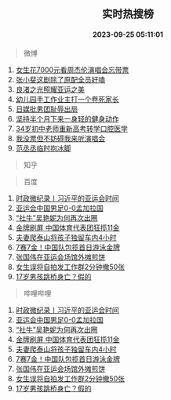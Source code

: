<div align="center"><h2>实时热搜榜</h2><h4>2023-09-25 05:11:01</h4></div>

> 微博  

1. [女生花7000元看周杰伦演唱会忘带票](https://s.weibo.com/weibo?q=%23%E5%A5%B3%E7%94%9F%E8%8A%B17000%E5%85%83%E7%9C%8B%E5%91%A8%E6%9D%B0%E4%BC%A6%E6%BC%94%E5%94%B1%E4%BC%9A%E5%BF%98%E5%B8%A6%E7%A5%A8%23&t=31&band_rank=1&Refer=top)<br />
2. [张小斐这剧除了原配全员好嗑](https://s.weibo.com/weibo?q=%23%E5%BC%A0%E5%B0%8F%E6%96%90%E8%BF%99%E5%89%A7%E9%99%A4%E4%BA%86%E5%8E%9F%E9%85%8D%E5%85%A8%E5%91%98%E5%A5%BD%E5%97%91%23&t=31&band_rank=2&Refer=top)<br />
3. [良渚之光照耀亚运之美](https://s.weibo.com/weibo?q=%23%E8%89%AF%E6%B8%9A%E4%B9%8B%E5%85%89%E7%85%A7%E8%80%80%E4%BA%9A%E8%BF%90%E4%B9%8B%E7%BE%8E%23&t=31&band_rank=3&Refer=top)<br />
4. [幼儿园手工作业主打一个卷死家长](https://s.weibo.com/weibo?q=%E5%B9%BC%E5%84%BF%E5%9B%AD%E6%89%8B%E5%B7%A5%E4%BD%9C%E4%B8%9A%E4%B8%BB%E6%89%93%E4%B8%80%E4%B8%AA%E5%8D%B7%E6%AD%BB%E5%AE%B6%E9%95%BF&t=31&band_rank=4&Refer=top)<br />
5. [日媒批男团耻辱出局](https://s.weibo.com/weibo?q=%23%E6%97%A5%E5%AA%92%E6%89%B9%E7%94%B7%E5%9B%A2%E8%80%BB%E8%BE%B1%E5%87%BA%E5%B1%80%23&t=31&band_rank=5&Refer=top)<br />
6. [坚持半个月下来一身轻的健身动作](https://s.weibo.com/weibo?q=%E5%9D%9A%E6%8C%81%E5%8D%8A%E4%B8%AA%E6%9C%88%E4%B8%8B%E6%9D%A5%E4%B8%80%E8%BA%AB%E8%BD%BB%E7%9A%84%E5%81%A5%E8%BA%AB%E5%8A%A8%E4%BD%9C&t=31&band_rank=6&Refer=top)<br />
7. [34岁初中老师重新高考转学口腔医学](https://s.weibo.com/weibo?q=%2334%E5%B2%81%E5%88%9D%E4%B8%AD%E8%80%81%E5%B8%88%E9%87%8D%E6%96%B0%E9%AB%98%E8%80%83%E8%BD%AC%E5%AD%A6%E5%8F%A3%E8%85%94%E5%8C%BB%E5%AD%A6%23&t=31&band_rank=7&Refer=top)<br />
8. [我没票但不妨碍我来听演唱会](https://s.weibo.com/weibo?q=%E6%88%91%E6%B2%A1%E7%A5%A8%E4%BD%86%E4%B8%8D%E5%A6%A8%E7%A2%8D%E6%88%91%E6%9D%A5%E5%90%AC%E6%BC%94%E5%94%B1%E4%BC%9A&t=31&band_rank=8&Refer=top)<br />
9. [范丞丞临时抱冰脚](https://s.weibo.com/weibo?q=%23%E8%8C%83%E4%B8%9E%E4%B8%9E%E4%B8%B4%E6%97%B6%E6%8A%B1%E5%86%B0%E8%84%9A%23&t=31&band_rank=9&Refer=top)<br />

> 知乎  


> 百度  

1. [时政微纪录丨习近平的亚运会时间](https://www.baidu.com/s?wd=%E6%97%B6%E6%94%BF%E5%BE%AE%E7%BA%AA%E5%BD%95%E4%B8%A8%E4%B9%A0%E8%BF%91%E5%B9%B3%E7%9A%84%E4%BA%9A%E8%BF%90%E4%BC%9A%E6%97%B6%E9%97%B4&sa=fyb_news&rsv_dl=fyb_news)<br />
2. [亚运会中国男足0-0孟加拉国](https://www.baidu.com/s?wd=%E4%BA%9A%E8%BF%90%E4%BC%9A%E4%B8%AD%E5%9B%BD%E7%94%B7%E8%B6%B30-0%E5%AD%9F%E5%8A%A0%E6%8B%89%E5%9B%BD&sa=fyb_news&rsv_dl=fyb_news)<br />
3. [“社牛”吴艳妮为何再次出圈](https://www.baidu.com/s?wd=%E2%80%9C%E7%A4%BE%E7%89%9B%E2%80%9D%E5%90%B4%E8%89%B3%E5%A6%AE%E4%B8%BA%E4%BD%95%E5%86%8D%E6%AC%A1%E5%87%BA%E5%9C%88&sa=fyb_news&rsv_dl=fyb_news)<br />
4. [金牌刷屏 中国体育代表团狂揽11金](https://www.baidu.com/s?wd=%E9%87%91%E7%89%8C%E5%88%B7%E5%B1%8F+%E4%B8%AD%E5%9B%BD%E4%BD%93%E8%82%B2%E4%BB%A3%E8%A1%A8%E5%9B%A2%E7%8B%82%E6%8F%BD11%E9%87%91&sa=fyb_news&rsv_dl=fyb_news)<br />
5. [夫妻爬泰山将孩子独留车内4小时](https://www.baidu.com/s?wd=%E5%A4%AB%E5%A6%BB%E7%88%AC%E6%B3%B0%E5%B1%B1%E5%B0%86%E5%AD%A9%E5%AD%90%E7%8B%AC%E7%95%99%E8%BD%A6%E5%86%854%E5%B0%8F%E6%97%B6&sa=fyb_news&rsv_dl=fyb_news)<br />
6. [7赛7金！中国队包揽首日游泳金牌](https://www.baidu.com/s?wd=7%E8%B5%9B7%E9%87%91%EF%BC%81%E4%B8%AD%E5%9B%BD%E9%98%9F%E5%8C%85%E6%8F%BD%E9%A6%96%E6%97%A5%E6%B8%B8%E6%B3%B3%E9%87%91%E7%89%8C&sa=fyb_news&rsv_dl=fyb_news)<br />
7. [张国伟在亚运会场馆外摊煎饼](https://www.baidu.com/s?wd=%E5%BC%A0%E5%9B%BD%E4%BC%9F%E5%9C%A8%E4%BA%9A%E8%BF%90%E4%BC%9A%E5%9C%BA%E9%A6%86%E5%A4%96%E6%91%8A%E7%85%8E%E9%A5%BC&sa=fyb_news&rsv_dl=fyb_news)<br />
8. [女生误将自拍发工作群2分钟撤50张](https://www.baidu.com/s?wd=%E5%A5%B3%E7%94%9F%E8%AF%AF%E5%B0%86%E8%87%AA%E6%8B%8D%E5%8F%91%E5%B7%A5%E4%BD%9C%E7%BE%A42%E5%88%86%E9%92%9F%E6%92%A450%E5%BC%A0&sa=fyb_news&rsv_dl=fyb_news)<br />
9. [17岁男孩跳桥身亡？假的](https://www.baidu.com/s?wd=17%E5%B2%81%E7%94%B7%E5%AD%A9%E8%B7%B3%E6%A1%A5%E8%BA%AB%E4%BA%A1%EF%BC%9F%E5%81%87%E7%9A%84&sa=fyb_news&rsv_dl=fyb_news)<br />

> 哔哩哔哩  

1. [时政微纪录丨习近平的亚运会时间](https://www.baidu.com/s?wd=%E6%97%B6%E6%94%BF%E5%BE%AE%E7%BA%AA%E5%BD%95%E4%B8%A8%E4%B9%A0%E8%BF%91%E5%B9%B3%E7%9A%84%E4%BA%9A%E8%BF%90%E4%BC%9A%E6%97%B6%E9%97%B4&sa=fyb_news&rsv_dl=fyb_news)<br />
2. [亚运会中国男足0-0孟加拉国](https://www.baidu.com/s?wd=%E4%BA%9A%E8%BF%90%E4%BC%9A%E4%B8%AD%E5%9B%BD%E7%94%B7%E8%B6%B30-0%E5%AD%9F%E5%8A%A0%E6%8B%89%E5%9B%BD&sa=fyb_news&rsv_dl=fyb_news)<br />
3. [“社牛”吴艳妮为何再次出圈](https://www.baidu.com/s?wd=%E2%80%9C%E7%A4%BE%E7%89%9B%E2%80%9D%E5%90%B4%E8%89%B3%E5%A6%AE%E4%B8%BA%E4%BD%95%E5%86%8D%E6%AC%A1%E5%87%BA%E5%9C%88&sa=fyb_news&rsv_dl=fyb_news)<br />
4. [金牌刷屏 中国体育代表团狂揽11金](https://www.baidu.com/s?wd=%E9%87%91%E7%89%8C%E5%88%B7%E5%B1%8F+%E4%B8%AD%E5%9B%BD%E4%BD%93%E8%82%B2%E4%BB%A3%E8%A1%A8%E5%9B%A2%E7%8B%82%E6%8F%BD11%E9%87%91&sa=fyb_news&rsv_dl=fyb_news)<br />
5. [夫妻爬泰山将孩子独留车内4小时](https://www.baidu.com/s?wd=%E5%A4%AB%E5%A6%BB%E7%88%AC%E6%B3%B0%E5%B1%B1%E5%B0%86%E5%AD%A9%E5%AD%90%E7%8B%AC%E7%95%99%E8%BD%A6%E5%86%854%E5%B0%8F%E6%97%B6&sa=fyb_news&rsv_dl=fyb_news)<br />
6. [7赛7金！中国队包揽首日游泳金牌](https://www.baidu.com/s?wd=7%E8%B5%9B7%E9%87%91%EF%BC%81%E4%B8%AD%E5%9B%BD%E9%98%9F%E5%8C%85%E6%8F%BD%E9%A6%96%E6%97%A5%E6%B8%B8%E6%B3%B3%E9%87%91%E7%89%8C&sa=fyb_news&rsv_dl=fyb_news)<br />
7. [张国伟在亚运会场馆外摊煎饼](https://www.baidu.com/s?wd=%E5%BC%A0%E5%9B%BD%E4%BC%9F%E5%9C%A8%E4%BA%9A%E8%BF%90%E4%BC%9A%E5%9C%BA%E9%A6%86%E5%A4%96%E6%91%8A%E7%85%8E%E9%A5%BC&sa=fyb_news&rsv_dl=fyb_news)<br />
8. [女生误将自拍发工作群2分钟撤50张](https://www.baidu.com/s?wd=%E5%A5%B3%E7%94%9F%E8%AF%AF%E5%B0%86%E8%87%AA%E6%8B%8D%E5%8F%91%E5%B7%A5%E4%BD%9C%E7%BE%A42%E5%88%86%E9%92%9F%E6%92%A450%E5%BC%A0&sa=fyb_news&rsv_dl=fyb_news)<br />
9. [17岁男孩跳桥身亡？假的](https://www.baidu.com/s?wd=17%E5%B2%81%E7%94%B7%E5%AD%A9%E8%B7%B3%E6%A1%A5%E8%BA%AB%E4%BA%A1%EF%BC%9F%E5%81%87%E7%9A%84&sa=fyb_news&rsv_dl=fyb_news)<br />
